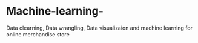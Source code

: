# Machine-learning-
Data clearning, Data wrangling, Data visualizaion and machine learning for online merchandise store

